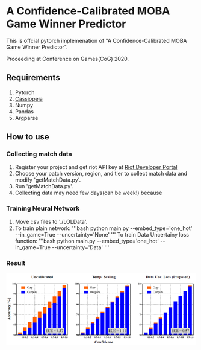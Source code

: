 # A Confidence-Calibrated MOBA Game Winner Predictor

This is offcial pytorch implemenation of "A Confidence-Calibrated MOBA Game Winner Predictor".

Proceeding at Conference on Games(CoG) 2020.

## Requirements

1. Pytorch
2. [Cassiopeia](https://github.com/meraki-analytics/cassiopeia)
3. Numpy
4. Pandas
5. Argparse

## How to use

### Collecting match data
1. Register your project and get riot API key at [Riot Developer Portal](https://developer.riotgames.com/docs/portal)
2. Choose your patch version, region, and tier to collect match data and modify 'getMatchData.py'. 
3. Run 'getMatchData.py'.
4. Collecting data may need few days(can be week!) because 

### Training Neural Network
1. Move csv files to './LOLData'.
2. To train plain network:
'''bash
python main.py --embed_type='one_hot' --in_game=True --uncertainty='None'
'''
To train Data Uncertainy loss function:
'''bash
python main.py --embed_type='one_hot' --in_game=True --uncertainty='Data'
'''

### Result
![Experiment Result](./rel_diag.PNG)